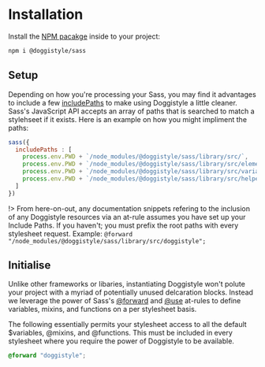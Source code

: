 # Installation

Install the [NPM pacakge](https://www.npmjs.com/package/@doggistyle/sass) inside to your project:

```bash
npm i @doggistyle/sass
```

## Setup

Depending on how you're processing your Sass, you may find it advantages to include a
few [includePaths](https://sass-lang.com/documentation/js-api/interfaces/LegacyStringOptions#includePaths) 
to make using Doggistyle a little cleaner. Sass's JavaScript API accepts an array of paths that is searched to match a stylehseet if it exists. Here is an example on how you might impliment the paths:

```js
sass({
  includePaths : [
    process.env.PWD + `/node_modules/@doggistyle/sass/library/src/`,
    process.env.PWD + `/node_modules/@doggistyle/sass/library/src/elements/`,
    process.env.PWD + `/node_modules/@doggistyle/sass/library/src/variables/`,
    process.env.PWD + `/node_modules/@doggistyle/sass/library/src/helpers/`
  ]    
})
```

!> From here-on-out, any documentation snippets refering to the inclusion of any Doggistyle resources 
via an at-rule assumes you have set up your Include Paths. If you haven't; you must prefix the root
paths with every stylesheet request. Example: `@forward "/node_modules/@doggistyle/sass/library/src/doggistyle";`

## Initialise

Unlike other frameworks or libaries, instantiating Doggistyle won't polute your project
with a myriad of potentially unused delcaration blocks. Instead we leverage the power of Sass's
[@forward](https://sass-lang.com/documentation/at-rules/forward) and [@use](https://sass-lang.com/documentation/at-rules/use)
at-rules to define variables, mixins, and functions on a per stylesheet basis. 

The following essentially permits your stylesheet access
to all the default $variables, @mixins, and @functions. 
This must be included in every stylesheet where you require the power of Doggistyle to be available.


```css
@forward "doggistyle";
```

